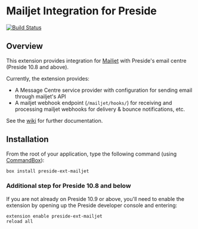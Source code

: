 # Mailjet Integration for Preside

[![Build Status](https://travis-ci.org/pixl8/preside-ext-mailjet.svg?branch=stable)](https://travis-ci.org/pixl8/preside-ext-mailjet)

## Overview

This extension provides integration for [Mailjet](https://www.mailjet.com/) with Preside's email centre (Preside 10.8 and above).

Currently, the extension provides:

* A Message Centre service provider with configuration for sending email through mailjet's API
* A mailjet webhook endpoint (`/mailjet/hooks/`) for receiving and processing mailjet webhooks for delivery & bounce notifications, etc.

See the [wiki](https://github.com/pixl8/preside-ext-mailjet/wiki) for further documentation.

## Installation

From the root of your application, type the following command (using [CommandBox](https://www.ortussolutions.com/products/commandbox)):

```
box install preside-ext-mailjet
```

### Additional step for Preside 10.8 and below

If you are not already on Preside 10.9 or above, you'll need to enable the extension by opening up the Preside developer console and entering:

```
extension enable preside-ext-mailjet
reload all
```